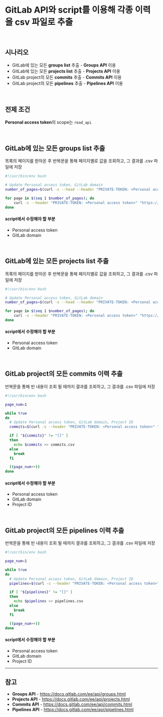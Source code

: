 # GitLab API와 script를 이용해 각종 이력을 csv 파일로 추출

<br>

## 시나리오
- GitLab에 있는 모든 **groups list** 추출 - **Groups API** 이용
- GitLab에 있는 모든 **projects list** 추출 - **Projects API** 이용
- GitLab project의 모든 **commits** 추출 - **Commits API** 이용
- GitLab project의 모든 **pipelines** 추출 - **Pipelines API** 이용

<br>

## 전제 조건
**Personal access token**의 scope는 `read_api`

<br>

## GitLab에 있는 모든 groups list 추출
목록의 페이지를 받아온 후 반복문을 통해 페이지별로 값을 조회하고, 그 결과를 .csv 파일에 저장

```bash
#!/usr/bin/env bash

# Update Personal access token, GitLab domain
number_of_pages=$(curl -s --head --header "PRIVATE-TOKEN: <Personal access token>" "https://<GitLab domain>/api/v4/groups" | grep -i x-total-pages | awk '{print $2}' | tr -d '\r\n')

for page in $(seq 1 $number_of_pages); do
    curl -s --header "PRIVATE-TOKEN: <Personal access token>" "https://<GitLab domain>/api/v4/groups?per_page=100&page=$page" >> groups-list.csv
done
```

#### script에서 수정해야 할 부분
- Personal access token
- GitLab domain

<br>

## GitLab에 있는 모든 projects list 추출
목록의 페이지를 받아온 후 반복문을 통해 페이지별로 값을 조회하고, 그 결과를 .csv 파일에 저장

```bash
#!/usr/bin/env bash

# Update Personal access token, GitLab domain
number_of_pages=$(curl -s --head --header "PRIVATE-TOKEN: <Personal access token>" "https://<GitLab domain>/api/v4/projects" | grep -i x-total-pages | awk '{print $2}' | tr -d '\r\n')

for page in $(seq 1 $number_of_pages); do
    curl -s --header "PRIVATE-TOKEN: <Personal access token>" "https://<GitLab domain>/api/v4/projects?per_page=100&page=$page" >> projects-list.csv
done
```

#### script에서 수정해야 할 부분
- Personal access token
- GitLab domain

<br>

## GitLab project의 모든 commits 이력 추출
반복문을 통해 빈 내용이 조회 될 때까지 결과를 조회하고, 그 결과를 .csv 파일에 저장

```bash
#!/usr/bin/env bash

page_num=1

while true
do
  # Update Personal access token, GitLab domain, Project ID
  commits=$(curl -s --header "PRIVATE-TOKEN: <Personal access token>" "https://<GitLab domain>/api/v4/projects/<Project ID>/repository/commits?all=true&per_page=100&page=${page_num}")

  if [ "${commits}" != "[]" ]
  then
    echo $commits >> commits.csv
  else
    break
  fi

  ((page_num++))
done
```

#### script에서 수정해야 할 부분
- Personal access token
- GitLab domain
- Project ID

<br>

## GitLab project의 모든 pipelines 이력 추출
반복문을 통해 빈 내용이 조회 될 때까지 결과를 조회하고, 그 결과를 .csv 파일에 저장

```bash
#!/usr/bin/env bash

page_num=1

while true
do
  # Update Personal access token, GitLab domain, Project ID
  pipelines=$(curl -s --header "PRIVATE-TOKEN: <Personal access token>" "https://<GitLab domain>/api/v4/projects/<Project ID>/pipelines?per_page=100&page=${page_num}")

  if [ "${pipelines}" != "[]" ]
  then
    echo $pipelines >> pipelines.csv
  else
    break
  fi

  ((page_num++))
done
```

#### script에서 수정해야 할 부분
- Personal access token
- GitLab domain
- Project ID

<hr>

## 참고
- **Groups API** - https://docs.gitlab.com/ee/api/groups.html
- **Projects API** - https://docs.gitlab.com/ee/api/projects.html
- **Commits API** - https://docs.gitlab.com/ee/api/commits.html
- **Pipelines API** - https://docs.gitlab.com/ee/api/pipelines.html
